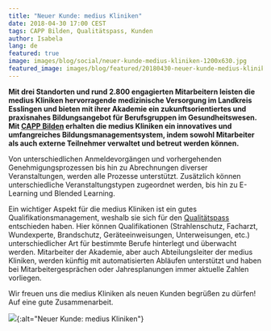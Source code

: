```yaml
---
title: "Neuer Kunde: medius Kliniken"
date: 2018-04-30 17:00 CEST
tags: CAPP Bilden, Qualitätspass, Kunden
author: Isabela
lang: de
featured: true
image: images/blog/social/neuer-kunde-medius-kliniken-1200x630.jpg
featured_image: images/blog/featured/20180430-neuer-kunde-medius-kliniken.jpg
---
```


**Mit drei Standorten und rund 2.800 engagierten Mitarbeitern leisten die medius Kliniken hervorragende medizinische Versorgung im Landkreis Esslingen und bieten mit ihrer Akademie ein zukunftsorientiertes und praxisnahes Bildungsangebot für Berufsgruppen im Gesundheitswesen. Mit [CAPP Bilden](/capp-bilden/) erhalten die medius Kliniken ein innovatives und umfangreiches Bildungsmanagementsystem, indem sowohl Mitarbeiter als auch externe Teilnehmer verwaltet und betreut werden können.**

Von unterschiedlichen Anmeldevorgängen und vorhergehenden Genehmigungsprozessen bis hin zu Abrechnungen diverser Veranstaltungen, werden alle Prozesse unterstützt. Zusätzlich können unterschiedliche Veranstaltungstypen zugeordnet werden, bis hin zu E-Learning und Blended Learning.

Ein wichtiger Aspekt für die medius Kliniken ist ein gutes Qualifikationsmanagement, weshalb sie sich für den [Qualitätspass](/qualitatspass-qualitatsmonitor/) entschieden haben. Hier können Qualifikationen (Strahlenschutz, Facharzt, Wundexperte, Brandschutz, Geräteeinweisungen, Unterweisungen, etc.) unterschiedlicher Art für bestimmte Berufe hinterlegt und überwacht werden. Mitarbeiter der Akademie, aber auch Abteilungsleiter der medius Kliniken, werden künftig mit automatisierten Abläufen unterstützt und haben bei Mitarbeitergesprächen oder Jahresplanungen immer aktuelle Zahlen vorliegen.

Wir freuen uns die medius Kliniken als neuen Kunden begrüßen zu dürfen! Auf eine gute Zusammenarbeit.

![](/images/blog/social/neuer-kunde-medius-kliniken-1200x630.jpg){:alt="Neuer Kunde: medius Kliniken"}
